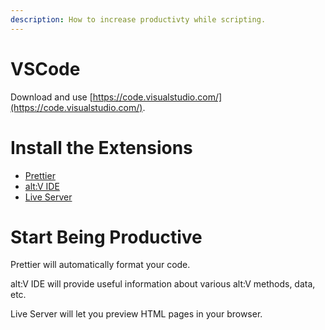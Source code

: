 ```yaml
---
description: How to increase productivty while scripting.
---
```


# VSCode

Download and use [https://code.visualstudio.com/](https://code.visualstudio.com/).

# Install the Extensions

-   [Prettier](https://marketplace.visualstudio.com/items?itemName=esbenp.prettier-vscode)
-   [alt:V IDE](https://marketplace.visualstudio.com/items?itemName=stuyk.altv-vscode-docs)
-   [Live Server](https://marketplace.visualstudio.com/items?itemName=ritwickdey.LiveServer)

# Start Being Productive

Prettier will automatically format your code.

alt:V IDE will provide useful information about various alt:V methods, data, etc.

Live Server will let you preview HTML pages in your browser.
